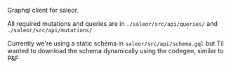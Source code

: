 Graphql client for saleor.

All required mutations and queries are in `./saleor/src/api/queries/` and `./saleor/src/api/mutations/`

Currently we're using a static schema in `saleor/src/api/schema.gql` but Til wanted to download the schema dynamically using the codegen, similar to P&F